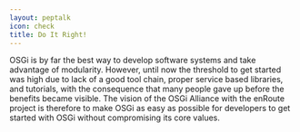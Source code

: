 ```yaml
---
layout: peptalk
icon: check
title: Do It Right!
---
```

OSGi is by far the best way to develop software systems and take advantage of modularity. However, until now the threshold to get started was high due to lack of a good tool chain, proper service based libraries, and tutorials, with the consequence that many people gave up before the benefits became visible.
The vision of the OSGi Alliance with the enRoute project is therefore to make OSGi as easy as possible for developers to get started with OSGi without compromising its core values.